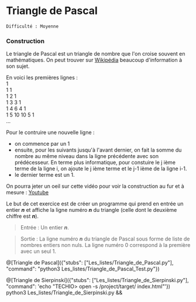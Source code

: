 # Triangle de Pascal
`Difficulté : Moyenne`

### Construction

Le triangle de Pascal est un triangle de nombre que l'on croise souvent en mathématiques. On peut trouver sur [Wikipédia](https://fr.wikipedia.org/wiki/Triangle_de_Pascal) beaucoup d'information à son sujet.

En voici les premières lignes : <br/>
1<br/>
1 1<br/>
1 2 1<br/>
1 3 3 1<br/>
1 4 6 4 1<br/>
1 5 10 10 5 1<br/>
...

Pour le contruire une nouvelle ligne :
+ on commence par un 1
+ ensuite, pour les suivants jusqu'à l'avant dernier, on fait la somme du nombre au même niveau dans la ligne précédente avec son prédécesseur. En terme plus informatique, pour constuire le j ième terme de la ligne i, on ajoute le j ième terme et le j-1 ième de la ligne i-1.
+ le dernier terme est un 1.

On pourra jeter un oeil sur cette vidéo pour voir la construction au fur et à mesure : [Youtube](https://youtu.be/N1Pw-QYPTSo?t=3m42s)

Le but de cet exercice est de créer un programme qui prend en entrée un entier ***n*** et affiche la ligne numéro ***n*** du triangle (celle dont le deuxième chiffre est ***n***).

> Entrée : Un entier ***n***.

> Sortie : La ligne numéro ***n*** du triangle de Pascal sous forme de liste de nombres entiers non nuls. La ligne numéro 0 correspond à la première avec un seul 1.

@[Triangle de Pascal]({"stubs": ["Les_listes/Triangle_de_Pascal.py"], "command": "python3 Les_listes/Triangle_de_Pascal_Test.py"})

@[Triangle de Sierpinski]({"stubs": ["Les_listes/Triangle_de_Sierpinski.py"], "command":  'echo "TECHIO> open -s /project/target/ index.html"'})
python3 Les_listes/Triangle_de_Sierpinski.py &&
